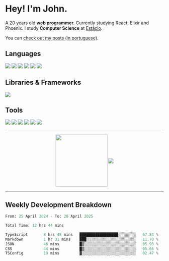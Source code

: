 # Hey! I'm John.

A 20 years old **web programmer**. Currently studying React, Elixir and Phoenix. I study **Computer Science** at [Estácio](https://estacio.br/).

You can [check out my posts (in portuguese)](https://iacillo.bearblog.dev/).

## Languages

<div>
  <img src="https://img.shields.io/badge/HTML5%20-%20%23E34F26?style=for-the-badge&logo=html5&logoColor=white" />
  <img src="https://img.shields.io/badge/JavaScript%20-%20%23F7DF1E?style=for-the-badge&logo=javascript&logoColor=white" />
  <img src="https://img.shields.io/badge/CSS3%20-%20%231572B6?style=for-the-badge&logo=css3&logoColor=white" />
  <img src="https://img.shields.io/badge/Python%203%20-%20%233776AB?style=for-the-badge&logo=python&logoColor=white" />
  <img src="https://img.shields.io/badge/GNU%20Bash%20-%20black?style=for-the-badge&logo=gnubash&logoColor=white" />
  <img src="https://img.shields.io/badge/PHP%20-%20%23777BB4?style=for-the-badge&logo=php&logoColor=white" />
</div>

## Libraries & Frameworks

<div>
  <img src="https://img.shields.io/badge/React%20-%20%2361DAFB?style=for-the-badge&logo=react&logoColor=white" />
</div>

## Tools

<div>
  <img src="https://img.shields.io/badge/VSCode%20-%20%232F80ED?style=for-the-badge&logo=vscodium&logoColor=white" />
  <img src="https://img.shields.io/badge/GameMaker%20-%20black?style=for-the-badge&logo=gamemaker&logoColor=white" />
  <img src="https://img.shields.io/badge/OCI%20-%20%23F80000?style=for-the-badge&logo=oracle&logoColor=white" />
  <img src="https://img.shields.io/badge/Linux%20-%20black?style=for-the-badge&logo=linux&logoColor=white" />
  <img src="https://img.shields.io/badge/Ubuntu%20-%20%23E95420?style=for-the-badge&logo=ubuntu&logoColor=white" />
  <img src="https://img.shields.io/badge/HTTPD%20-%20%23D22128?style=for-the-badge&logo=apache&logoColor=white" />
</div>

---

<p align="center">
  <img align="center" src="https://github-readme-stats.vercel.app/api?username=joaoiacillo&show_icons=true&locale=en" height="165" />
  <img align="center" src="https://github-readme-stats.vercel.app/api/top-langs/?username=anuraghazra&layout=compact" />
</p>

---

## Weekly Development Breakdown

<!--START_SECTION:waka-->

```python
From: 25 April 2024 - To: 20 April 2025

Total Time: 12 hrs 44 mins

TypeScript       8 hrs 48 mins   █████████████████░░░░░░░░   67.84 %
Markdown         1 hr 31 mins    ███░░░░░░░░░░░░░░░░░░░░░░   11.70 %
JSON             46 mins         █▒░░░░░░░░░░░░░░░░░░░░░░░   05.93 %
CSS              44 mins         █▒░░░░░░░░░░░░░░░░░░░░░░░   05.66 %
TSConfig         19 mins         ▓░░░░░░░░░░░░░░░░░░░░░░░░   02.47 %
```

<!--END_SECTION:waka-->
